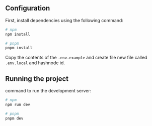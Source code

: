## Configuration

First, install dependencies using the following command:

```bash
# npm
npm install

# pnpm
pnpm install
```

Copy the contents of the `.env.example` and create file new file called
`.env.local` and hashnode id.

## Running the project

command to run the development server:

```bash
# npm
npm run dev

# pnpm
pnpm dev
```
